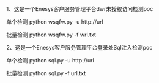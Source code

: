 1、这是一个Enesys客户服务管理平台dwr未授权访问检测poc

单个检测 python wsqfw.py -u http://url

批量检测 python wsqfw.py -f wrl.txt

2、这是一个Enesys客户服务管理平台登录处Sql注入检测poc

单个检测 python sql.py -u http://url

批量检测 python sql.py -f url.txt
